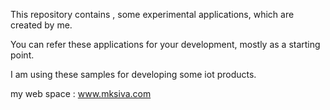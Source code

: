This repository contains , some experimental applications, which are created by me.

You can refer these applications for your development, mostly as a starting point.

I am using these samples for developing some iot products.

my web space : www.mksiva.com
